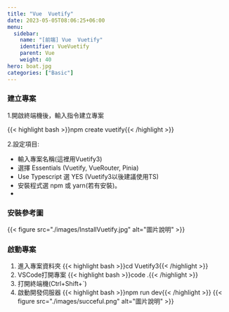 ```yaml
---
title: "Vue  Vuetify"
date: 2023-05-05T08:06:25+06:00
menu:
  sidebar:
    name: "[前端] Vue  Vuetify"
    identifier: VueVuetify
    parent: Vue
    weight: 40
hero: boat.jpg
categories: ["Basic"]
---
```


### 建立專案
1.開啟終端機後，輸入指令建立專案

{{< highlight bash >}}npm create vuetify{{< /highlight >}}


2.設定項目:

- 輸入專案名稱(這裡用Vuetify3)
- 選擇 Essentials (Vuetify, VueRouter, Pinia)
- Use Typescript 選 YES (Vuetify3以後建議使用TS)
- 安裝程式選 npm 或 yarn(若有安裝)。
- 

### 安裝參考圖
{{< figure src="./images/InstallVuetify.jpg" alt="圖片說明" >}}

### 啟動專案 

1. 進入專案資料夾
{{< highlight bash >}}cd Vuetify3{{< /highlight >}}
2. VSCode打開專案
{{< highlight bash >}}code .{{< /highlight >}}
3. 打開終端機(Ctrl+Shift+ˋ)
4. 啟動開發伺服器
{{< highlight bash >}}npm run dev{{< /highlight >}}
{{< figure src="./images/succeful.png" alt="圖片說明" >}}








##


